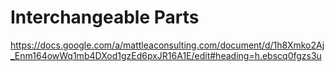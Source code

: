 # Interchangeable Parts
https://docs.google.com/a/mattleaconsulting.com/document/d/1h8Xmko2Aj_Enm164owWq1mb4DXod1gzEd6pxJR16A1E/edit#heading=h.ebscq0fgzs3u
